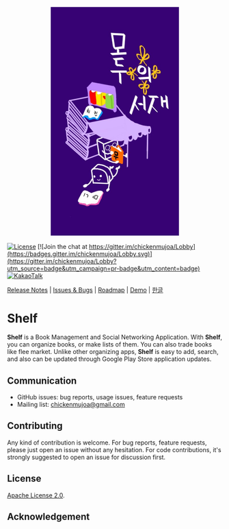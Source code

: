 <div align="center">
<img src="docs/project_logo.jpg" width="300" alt="shelf" />
</div>



[![License](https://img.shields.io/badge/License-Apache%202.0-blue.svg)](LICENSE)
[![Join the chat at https://gitter.im/chickenmujoa/Lobby](https://badges.gitter.im/chickenmujoa/Lobby.svg)](https://gitter.im/chickenmujoa/Lobby?utm_source=badge&utm_campaign=pr-badge&utm_content=badge)
[![KakaoTalk](https://img.shields.io/badge/contact-KakaoTalk-orange.svg)]()


[Release Notes](RELEASE.md) |
[Issues & Bugs](https://github.com/chickenmujoa/Shelf/issues) |
[Roadmap]() |
[Demo]() |
[한글]()

# Shelf #

**Shelf** is a Book Management and Social Networking Application. With **Shelf**, you can organize books, or make lists of them. You can also trade books like flee market. Unlike other organizing apps, **Shelf** is easy to add, search, and also can be updated through Google Play Store application updates.

## Communication
* GitHub issues: bug reports, usage issues, feature requests
* Mailing list: [chickenmujoa@gmail.com](mailto:chickenmujoa@gmail.com)

## Contributing
Any kind of contribution is welcome. For bug reports, feature requests,
please just open an issue without any hesitation. For code contributions, it's
strongly suggested to open an issue for discussion first.

## License
[Apache License 2.0](LICENSE).

## Acknowledgement

